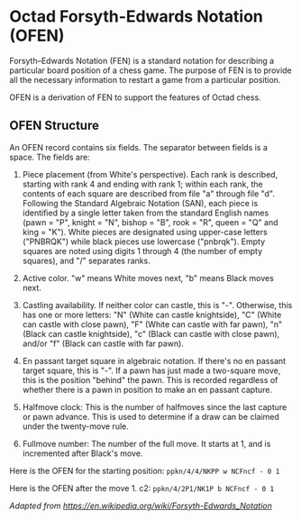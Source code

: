 # Octad Forsyth-Edwards Notation (OFEN)

Forsyth–Edwards Notation (FEN) is a standard notation for describing a particular board position of a chess game. The purpose of FEN is to provide all the necessary information to restart a game from a particular position.

OFEN is a derivation of FEN to support the features of Octad chess.

## OFEN Structure

An OFEN record contains six fields. The separator between fields is a space. The fields are:

1. Piece placement (from White's perspective). Each rank is described, starting with rank 4 and ending with rank 1; within each rank, the contents of each square are described from file "a" through file "d". Following the Standard Algebraic Notation (SAN), each piece is identified by a single letter taken from the standard English names (pawn = "P", knight = "N", bishop = "B", rook = "R", queen = "Q" and king = "K"). White pieces are designated using upper-case letters ("PNBRQK") while black pieces use lowercase ("pnbrqk"). Empty squares are noted using digits 1 through 4 (the number of empty squares), and "/" separates ranks.

2. Active color. "w" means White moves next, "b" means Black moves next.

3. Castling availability. If neither color can castle, this is "-". Otherwise, this has one or more letters: "N" (White can castle knightside), "C" (White can castle with close pawn), "F" (White can castle with far pawn),  "n" (Black can castle knightside), "c" (Black can castle with close pawn), and/or "f" (Black can castle with far pawn).

4. En passant target square in algebraic notation. If there's no en passant target square, this is "-". If a pawn has just made a two-square move, this is the position "behind" the pawn. This is recorded regardless of whether there is a pawn in position to make an en passant capture.

5. Halfmove clock: This is the number of halfmoves since the last capture or pawn advance. This is used to determine if a draw can be claimed under the twenty-move rule.

6. Fullmove number: The number of the full move. It starts at 1, and is incremented after Black's move.

Here is the OFEN for the starting position:
```ppkn/4/4/NKPP w NCFncf - 0 1```

Here is the OFEN after the move 1. c2:
```ppkn/4/2P1/NK1P b NCFncf - 0 1```

*Adapted from https://en.wikipedia.org/wiki/Forsyth-Edwards_Notation*
